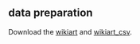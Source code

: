 ## data preparation

Download the [wikiart](http://web.fsktm.um.edu.my/~cschan/source/ICIP2017/wikiart.zip) and 
[wikiart_csv](http://web.fsktm.um.edu.my/~cschan/source/ICIP2017/wikiart_csv.zip).